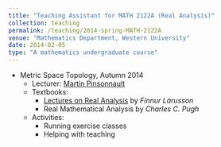 ```yaml
---	
title: "Teaching Assistant for MATH 2122A (Real Analysis)"		
collection: teaching		
permalink: /teaching/2014-spring-MATH-2122A
venue: "Mathematics Department, Western University"		
date: 2014-02-05
type: "A mathematics undergraduate course"
---	
```

 			
* Metric Space Topology, Autumn 2014 	
   * Lecturer: [Martin Pinsonnault](http://www-home.math.uwo.ca/~mpinson/)
   * Textbooks:
     * [Lectures on Real Analysis](https://www.cambridge.org/core/books/lectures-on-real-analysis/55355F6128B1EA7BC8FD6CE5B6181419) by             _Finnur Lárusson_
     * Real Mathematical Analysis by _Charles C. Pugh_ 
   * Activities: 
     * Running exercise classes 
     * Helping with teaching  
